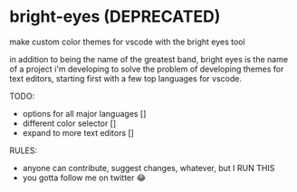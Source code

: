 # bright-eyes (DEPRECATED)
make custom color themes for vscode  with the bright eyes tool

in addition to being the name of the greatest band, bright eyes is the name of a project i'm 
developing to solve the problem of developing themes for text editors, starting first with a
few top languages for vscode.

TODO:
 - options for all major languages []
 - different color selector []
 - expand to more text editors []

RULES:
 - anyone can contribute, suggest changes, whatever, but I RUN THIS
 - you gotta follow me on twitter 😂
